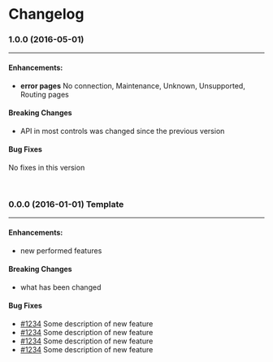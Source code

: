 # Changelog

### 1.0.0 (2016-05-01)
-----

#### Enhancements:

* **error pages** No connection, Maintenance, Unknown, Unsupported, Routing pages

#### Breaking Changes
* API in most controls was changed since the previous version

#### Bug Fixes
No fixes in this version

<br/>

### 0.0.0 (2016-01-01) Template
-----

#### Enhancements:

* new performed features

#### Breaking Changes
* what has been changed

#### Bug Fixes

* [#1234](http://link_to_pull_request) Some description of new feature
* [#1234](http://link_to_pull_request) Some description of new feature
* [#1234](http://link_to_pull_request) Some description of new feature
* [#1234](http://link_to_pull_request) Some description of new feature
